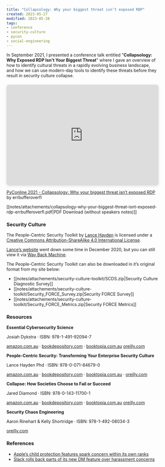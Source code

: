 ```yaml
---
title: "Collapsology: Why your biggest threat isn’t exposed RDP"
created: 2023-05-27
modified: 2023-05-28
tags:
- conference
- security-culture
- pycon
- social-engineering
---
```


In September 2021, I presented a conference talk entitled "**Collapsology: Why Exposed RDP Isn't Your Biggest Threat**" where I gave an overview of how to identify cultural threats in a rapidly evolving business landscape, and how we can use modern-day tools to identify these threats before they result in security culture collapse.

<div style="position: relative; width: 100%; height: 0; padding-top: 56.2500%;  
padding-bottom: 48px; box-shadow: 0 2px 8px 0 rgba(63,69,81,0.16); margin-top: 1.6em; margin-bottom: 0.9em; overflow: hidden;  
border-radius: 8px; will-change: transform;">  
     <iframe loading="lazy" style="position: absolute; width: 100%; height: 100%; top: 0; left: 0; border: none; padding: 0;margin: 0;"  
       src="https:&#x2F;&#x2F;www.canva.com&#x2F;design&#x2F;DAEn_kdzmTs&#x2F;view?embed">  
     </iframe>  
   </div>  
  
   <a href="https:&#x2F;&#x2F;www.canva.com&#x2F;design&#x2F;DAEn_kdzmTs&#x2F;view?utm_content=DAEn_kdzmTs&amp;utm_campaign=designshare&amp;utm_medium=embeds&amp;utm_source=link" target="_blank" rel="noopener">PyConline 2021 - Collapsology: Why your biggest threat isn’t exposed RDP</a> by errbufferoverfl

[[notes/attachements/collapsology-why-your-biggest-threat-isnt-exposed-rdp-errbufferoverfl.pdf|PDF Download (without speakers notes)]]

### Security Culture 

The People-Centric Security Toolkit by [Lance Hayden](https://twitter.com/hay_lance) is licensed under a [Creative Commons Attribution-ShareAlike 4.0 International License](https://creativecommons.org/licenses/by-sa/4.0/).

[Lance’s website](http://lancehayden.net) went down some time in December 2020, but you can still view it via [Way Back Machine](https://web.archive.org/web/20200219183945/http://lancehayden.net/culture/).

The People-Centric Security Toolkit can also be downloaded in it’s original format from my site below:

- [[notes/attachements/security-culture-toolkit/SCDS.zip|Security Culture Diagnostic Survey]]
- [[notes/attachements/security-culture-toolkit/Security_FORCE_Survey.zip|Security FORCE Survey]]
- [[notes/attachements/security-culture-toolkit/Security_FORCE_Metrics.zip|Security FORCE Metrics]]

### Resources

**Essential Cybersecurity Science**

Josiah Dykstra · ISBN: 978-1-491-92094-7

[amazon.com.au](https://www.amazon.com.au/Essential-Cybersecurity-Science-Josiah-Dykstra/dp/1491920947/) · [bookdepository.com](https://www.bookdepository.com/Essential-Cybersecurity-Science-Josiah-Dykstra/9781491920947) · [booktopia.com.au](https://www.booktopia.com.au/essential-cybersecurity-science-josiah-dykstra/book/9781491920947.html) [oreilly.com](https://www.oreilly.com/library/view/essential-cybersecurity-science/9781491921050/)

**People-Centric Security: Transforming Your Enterprise Security Culture**

Lance Hayden Phd · ISBN: 978-0-071-84679-0

[amazon.com.au](https://www.amazon.com.au/People-Centric-Security-Transforming-Enterprise-Culture/dp/0071846778/) · [bookdepository.com](https://www.bookdepository.com/People-Centric-Security-Transforming-Your-Enterprise-Security-Culture-Lance-Hayden/9780071846776) · [booktopia.com.au](https://www.booktopia.com.au/people-centric-security-lance-hayden/book/9780071846776.html) · [oreilly.com](https://www.oreilly.com/library/view/people-centric-security-transforming/9780071846790/)

**Collapse: How Societies Choose to Fail or Succeed**

Jared Diamond · ISBN: 978-0-143-11700-1

[amazon.com.au](https://www.amazon.com.au/Collapse-Societies-Choose-Succeed-Revised/dp/0143117009/) · [bookdepository.com](https://www.bookdepository.com/Collapse-Jared-Diamond/9780241958681) · [booktopia.com.au](https://www.booktopia.com.au/collapse-jared-diamond/book/9780241958681.html) [oreilly.com](https://www.oreilly.com/library/view/security-chaos-engineering/9781492080350/)

**Security Chaos Engineering**

Aaron Rinehart & Kelly Shortridge · ISBN: 978-1-492-08034-3

[oreilly.com](https://www.oreilly.com/library/view/security-chaos-engineering/9781492080350/)

### References

- [Apple’s child protection features spark concern within its own ranks](https://reut.rs/3kSVJxG)
- [Slack rolls back parts of its new DM feature over harassment concerns](https://bit.ly/3BHy1eG)